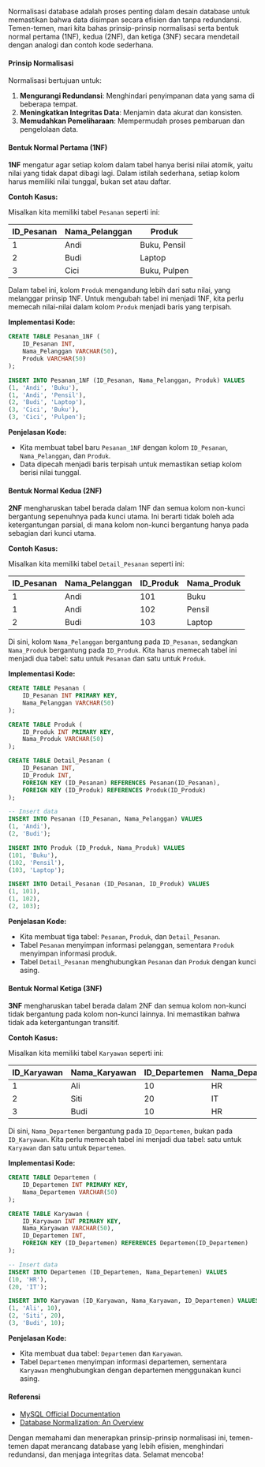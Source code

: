 Normalisasi database adalah proses penting dalam desain database untuk memastikan bahwa data disimpan secara efisien dan tanpa redundansi. Temen-temen, mari kita bahas prinsip-prinsip normalisasi serta bentuk normal pertama (1NF), kedua (2NF), dan ketiga (3NF) secara mendetail dengan analogi dan contoh kode sederhana.

#### Prinsip Normalisasi

Normalisasi bertujuan untuk:
1. **Mengurangi Redundansi**: Menghindari penyimpanan data yang sama di beberapa tempat.
2. **Meningkatkan Integritas Data**: Menjamin data akurat dan konsisten.
3. **Memudahkan Pemeliharaan**: Mempermudah proses pembaruan dan pengelolaan data.

#### Bentuk Normal Pertama (1NF)

**1NF** mengatur agar setiap kolom dalam tabel hanya berisi nilai atomik, yaitu nilai yang tidak dapat dibagi lagi. Dalam istilah sederhana, setiap kolom harus memiliki nilai tunggal, bukan set atau daftar.

**Contoh Kasus:**

Misalkan kita memiliki tabel `Pesanan` seperti ini:

| ID_Pesanan | Nama_Pelanggan | Produk |
|------------|----------------|--------|
| 1          | Andi           | Buku, Pensil |
| 2          | Budi           | Laptop |
| 3          | Cici           | Buku, Pulpen |

Dalam tabel ini, kolom `Produk` mengandung lebih dari satu nilai, yang melanggar prinsip 1NF. Untuk mengubah tabel ini menjadi 1NF, kita perlu memecah nilai-nilai dalam kolom `Produk` menjadi baris yang terpisah.

**Implementasi Kode:**

```sql
CREATE TABLE Pesanan_1NF (
    ID_Pesanan INT,
    Nama_Pelanggan VARCHAR(50),
    Produk VARCHAR(50)
);

INSERT INTO Pesanan_1NF (ID_Pesanan, Nama_Pelanggan, Produk) VALUES
(1, 'Andi', 'Buku'),
(1, 'Andi', 'Pensil'),
(2, 'Budi', 'Laptop'),
(3, 'Cici', 'Buku'),
(3, 'Cici', 'Pulpen');
```

**Penjelasan Kode:**

- Kita membuat tabel baru `Pesanan_1NF` dengan kolom `ID_Pesanan`, `Nama_Pelanggan`, dan `Produk`.
- Data dipecah menjadi baris terpisah untuk memastikan setiap kolom berisi nilai tunggal.

#### Bentuk Normal Kedua (2NF)

**2NF** mengharuskan tabel berada dalam 1NF dan semua kolom non-kunci bergantung sepenuhnya pada kunci utama. Ini berarti tidak boleh ada ketergantungan parsial, di mana kolom non-kunci bergantung hanya pada sebagian dari kunci utama.

**Contoh Kasus:**

Misalkan kita memiliki tabel `Detail_Pesanan` seperti ini:

| ID_Pesanan | Nama_Pelanggan | ID_Produk | Nama_Produk |
|------------|----------------|-----------|-------------|
| 1          | Andi           | 101       | Buku        |
| 1          | Andi           | 102       | Pensil      |
| 2          | Budi           | 103       | Laptop      |

Di sini, kolom `Nama_Pelanggan` bergantung pada `ID_Pesanan`, sedangkan `Nama_Produk` bergantung pada `ID_Produk`. Kita harus memecah tabel ini menjadi dua tabel: satu untuk `Pesanan` dan satu untuk `Produk`.

**Implementasi Kode:**

```sql
CREATE TABLE Pesanan (
    ID_Pesanan INT PRIMARY KEY,
    Nama_Pelanggan VARCHAR(50)
);

CREATE TABLE Produk (
    ID_Produk INT PRIMARY KEY,
    Nama_Produk VARCHAR(50)
);

CREATE TABLE Detail_Pesanan (
    ID_Pesanan INT,
    ID_Produk INT,
    FOREIGN KEY (ID_Pesanan) REFERENCES Pesanan(ID_Pesanan),
    FOREIGN KEY (ID_Produk) REFERENCES Produk(ID_Produk)
);

-- Insert data
INSERT INTO Pesanan (ID_Pesanan, Nama_Pelanggan) VALUES
(1, 'Andi'),
(2, 'Budi');

INSERT INTO Produk (ID_Produk, Nama_Produk) VALUES
(101, 'Buku'),
(102, 'Pensil'),
(103, 'Laptop');

INSERT INTO Detail_Pesanan (ID_Pesanan, ID_Produk) VALUES
(1, 101),
(1, 102),
(2, 103);
```

**Penjelasan Kode:**

- Kita membuat tiga tabel: `Pesanan`, `Produk`, dan `Detail_Pesanan`.
- Tabel `Pesanan` menyimpan informasi pelanggan, sementara `Produk` menyimpan informasi produk.
- Tabel `Detail_Pesanan` menghubungkan `Pesanan` dan `Produk` dengan kunci asing.

#### Bentuk Normal Ketiga (3NF)

**3NF** mengharuskan tabel berada dalam 2NF dan semua kolom non-kunci tidak bergantung pada kolom non-kunci lainnya. Ini memastikan bahwa tidak ada ketergantungan transitif.

**Contoh Kasus:**

Misalkan kita memiliki tabel `Karyawan` seperti ini:

| ID_Karyawan | Nama_Karyawan | ID_Departemen | Nama_Departemen |
|-------------|---------------|---------------|-----------------|
| 1           | Ali           | 10            | HR              |
| 2           | Siti          | 20            | IT              |
| 3           | Budi          | 10            | HR              |

Di sini, `Nama_Departemen` bergantung pada `ID_Departemen`, bukan pada `ID_Karyawan`. Kita perlu memecah tabel ini menjadi dua tabel: satu untuk `Karyawan` dan satu untuk `Departemen`.

**Implementasi Kode:**

```sql
CREATE TABLE Departemen (
    ID_Departemen INT PRIMARY KEY,
    Nama_Departemen VARCHAR(50)
);

CREATE TABLE Karyawan (
    ID_Karyawan INT PRIMARY KEY,
    Nama_Karyawan VARCHAR(50),
    ID_Departemen INT,
    FOREIGN KEY (ID_Departemen) REFERENCES Departemen(ID_Departemen)
);

-- Insert data
INSERT INTO Departemen (ID_Departemen, Nama_Departemen) VALUES
(10, 'HR'),
(20, 'IT');

INSERT INTO Karyawan (ID_Karyawan, Nama_Karyawan, ID_Departemen) VALUES
(1, 'Ali', 10),
(2, 'Siti', 20),
(3, 'Budi', 10);
```

**Penjelasan Kode:**

- Kita membuat dua tabel: `Departemen` dan `Karyawan`.
- Tabel `Departemen` menyimpan informasi departemen, sementara `Karyawan` menghubungkan dengan departemen menggunakan kunci asing.

#### Referensi

- [MySQL Official Documentation](https://dev.mysql.com/doc/)
- [Database Normalization: An Overview](https://www.databasestar.com/database-normalization/)

Dengan memahami dan menerapkan prinsip-prinsip normalisasi ini, temen-temen dapat merancang database yang lebih efisien, menghindari redundansi, dan menjaga integritas data. Selamat mencoba!
